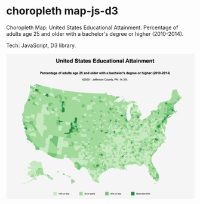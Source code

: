 # choropleth map-js-d3
Choropleth Map: United States Educational Attainment.
Percentage of adults age 25 and older with a bachelor's degree or higher (2010-2014).


Tech: JavaScript, D3 library.

<img width="600" alt="" src="https://github.com/ProblemSPb/map-js-d3/blob/main/map.png">